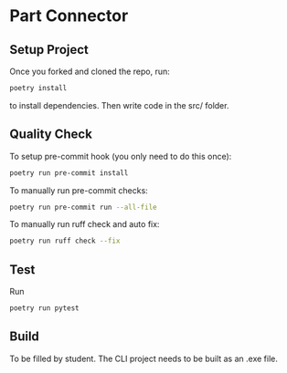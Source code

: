 # Part Connector

## Setup Project
Once you forked and cloned the repo, run:
```bash
poetry install
```
to install dependencies.
Then write code in the src/ folder.

## Quality Check
To setup pre-commit hook (you only need to do this once):
```bash
poetry run pre-commit install
```
To manually run pre-commit checks:
```bash
poetry run pre-commit run --all-file
```
To manually run ruff check and auto fix:
```bash
poetry run ruff check --fix
```

## Test
Run
```bash
poetry run pytest
```

## Build
To be filled by student. The CLI project needs to be built as an .exe file.